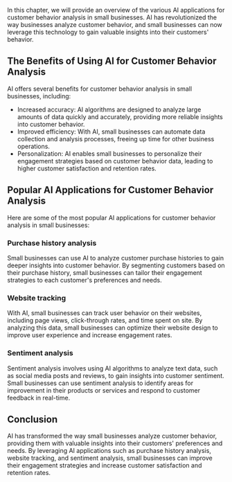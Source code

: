 

In this chapter, we will provide an overview of the various AI applications for customer behavior analysis in small businesses. AI has revolutionized the way businesses analyze customer behavior, and small businesses can now leverage this technology to gain valuable insights into their customers' behavior.

The Benefits of Using AI for Customer Behavior Analysis
-------------------------------------------------------

AI offers several benefits for customer behavior analysis in small businesses, including:

* Increased accuracy: AI algorithms are designed to analyze large amounts of data quickly and accurately, providing more reliable insights into customer behavior.
* Improved efficiency: With AI, small businesses can automate data collection and analysis processes, freeing up time for other business operations.
* Personalization: AI enables small businesses to personalize their engagement strategies based on customer behavior data, leading to higher customer satisfaction and retention rates.

Popular AI Applications for Customer Behavior Analysis
------------------------------------------------------

Here are some of the most popular AI applications for customer behavior analysis in small businesses:

### Purchase history analysis

Small businesses can use AI to analyze customer purchase histories to gain deeper insights into customer behavior. By segmenting customers based on their purchase history, small businesses can tailor their engagement strategies to each customer's preferences and needs.

### Website tracking

With AI, small businesses can track user behavior on their websites, including page views, click-through rates, and time spent on site. By analyzing this data, small businesses can optimize their website design to improve user experience and increase engagement rates.

### Sentiment analysis

Sentiment analysis involves using AI algorithms to analyze text data, such as social media posts and reviews, to gain insights into customer sentiment. Small businesses can use sentiment analysis to identify areas for improvement in their products or services and respond to customer feedback in real-time.

Conclusion
----------

AI has transformed the way small businesses analyze customer behavior, providing them with valuable insights into their customers' preferences and needs. By leveraging AI applications such as purchase history analysis, website tracking, and sentiment analysis, small businesses can improve their engagement strategies and increase customer satisfaction and retention rates.
